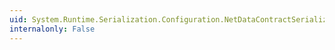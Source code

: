 ```yaml
---
uid: System.Runtime.Serialization.Configuration.NetDataContractSerializerSection.#ctor
internalonly: False
---
```

